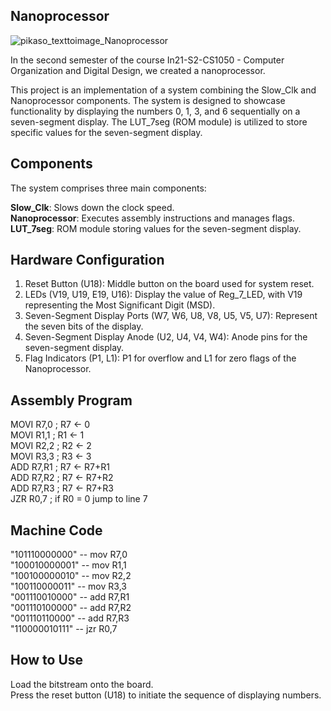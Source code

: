 ## Nanoprocessor
![pikaso_texttoimage_Nanoprocessor](https://github.com/RanaweeraHK/Nanoprocessor/assets/129282753/f4445332-ea1e-4a1c-b223-66d807fa79c6)

In the second semester of the course In21-S2-CS1050 - Computer Organization and Digital Design, we created a nanoprocessor.

This project is an implementation of a system combining the Slow_Clk and Nanoprocessor components. The system is designed to showcase functionality by displaying the numbers 0, 1, 3, and 6 sequentially on a seven-segment display. The LUT_7seg (ROM module) is utilized to store specific values for the seven-segment display.

## Components
The system comprises three main components:

**Slow_Clk**:  Slows down the clock speed.<br>
**Nanoprocessor**:  Executes assembly instructions and manages flags.<br>
**LUT_7seg**:  ROM module storing values for the seven-segment display.<br>

## Hardware Configuration

1. Reset Button (U18): Middle button on the board used for system reset.<br>
2. LEDs (V19, U19, E19, U16): Display the value of Reg_7_LED, with V19 representing the Most Significant Digit (MSD).
3. Seven-Segment Display Ports (W7, W6, U8, V8, U5, V5, U7): Represent the seven bits of the display.
4. Seven-Segment Display Anode (U2, U4, V4, W4): Anode pins for the seven-segment display.
5. Flag Indicators (P1, L1): P1 for overflow and L1 for zero flags of the Nanoprocessor.

## Assembly Program

MOVI R7,0      ; R7 <- 0 <br>
MOVI R1,1      ; R1 <- 1 <br>
MOVI R2,2      ; R2 <- 2 <br>
MOVI R3,3      ; R3 <- 3 <br>
ADD R7,R1      ; R7 <- R7+R1 <br>
ADD R7,R2      ; R7 <- R7+R2 <br>
ADD R7,R3      ; R7 <- R7+R3 <br>
JZR R0,7       ; if R0 = 0 jump to line 7 <br>

## Machine Code

"101110000000"  -- mov R7,0 <br>
"100010000001"  -- mov R1,1 <br>
"100100000010"  -- mov R2,2 <br>
"100110000011"  -- mov R3,3 <br>
"001110010000"  -- add R7,R1 <br>
"001110100000"  -- add R7,R2 <br>
"001110110000"  -- add R7,R3 <br>
"110000010111"  -- jzr R0,7 <br>

## How to Use
Load the bitstream onto the board.<br>
Press the reset button (U18) to initiate the sequence of displaying numbers.
